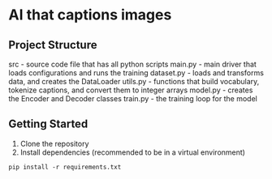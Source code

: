 # AI that captions images

## Project Structure
src - source code file that has all python scripts
    main.py - main driver that loads configurations and runs the training
    dataset.py - loads and transforms data, and creates the DataLoader
    utils.py - functions that build vocabulary, tokenize captions, and convert them to integer arrays
    model.py - creates the Encoder and Decoder classes
    train.py - the training loop for the model

## Getting Started
1. Clone the repository
2. Install dependencies (recommended to be in a virtual environment)
```
pip install -r requirements.txt
```